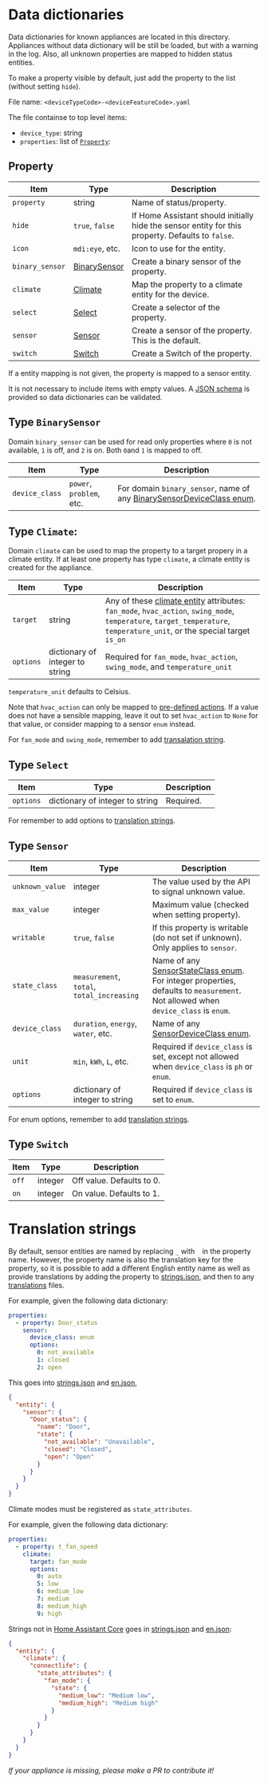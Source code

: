 # Data dictionaries

Data dictionaries for known appliances are located in this directory. Appliances without data dictionary will be still
be loaded, but with a warning in the log. Also, all unknown properties are mapped to hidden status entities.

To make a property visible by default, just add the property to the list (without setting `hide`).

File name: `<deviceTypeCode>-<deviceFeatureCode>.yaml`

The file containse to top level items:
- `device_type`: string
- `properties`: list of [`Property`](#property):

## Property

| Item            | Type                               | Description                                                                                       |
|-----------------|------------------------------------|---------------------------------------------------------------------------------------------------|
| `property`      | string                             | Name of status/property.                                                                          |
| `hide`          | `true`, `false`                    | If Home Assistant should initially hide the sensor entity for this property. Defaults to `false`. |
| `icon`          | `mdi:eye`, etc.                    | Icon to use for the entity.                                                                       |
| `binary_sensor` | [BinarySensor](#type-binarysensor) | Create a binary sensor of the property.                                                           |
| `climate`       | [Climate](#type-climate)           | Map the property to a climate entity for the device.                                              |
| `select`        | [Select](#type-select)             | Create a selector of the property.                                                                |
| `sensor`        | [Sensor](#type-sensor)             | Create a sensor of the property. This is the default.                                             |
| `switch`        | [Switch](#type-switch)             | Create a Switch of the property.                                                                  |

If a entity mapping is not given, the property is mapped to a sensor entity.

It is not necessary to include items with empty values. A [JSON schema](properties-schema.json) is provided so data dictionaries can be
validated.

## Type `BinarySensor`

Domain `binary_sensor` can be used for read only properties where `0` is not available, `1` is off, and `2` is on. Both
`0`and `1` is mapped to off.

| Item           | Type                     | Description                                                                                                                                                           |
|----------------|--------------------------|-----------------------------------------------------------------------------------------------------------------------------------------------------------------------|
| `device_class` | `power`, `problem`, etc. | For domain `binary_sensor`, name of any [BinarySensorDeviceClass enum](https://developers.home-assistant.io/docs/core/entity/binary-sensor#available-device-classes). | 


## Type `Climate`:

Domain `climate` can be used to map the property to a target propery in a climate entity. If at least one property has
type `climate`, a climate entity is created for the appliance.

| Item      | Type                            | Description                                                                                                                                                                                                                                          |
|-----------|---------------------------------|------------------------------------------------------------------------------------------------------------------------------------------------------------------------------------------------------------------------------------------------------|
| `target`  | string                          | Any  of these [climate entity](https://developers.home-assistant.io/docs/core/entity/climate#properties) attributes: `fan_mode`, `hvac_action`, `swing_mode`, `temperature`, `target_temperature`, `temperature_unit`, or the special target `is_on` |
| `options` | dictionary of integer to string | Required for `fan_mode`, `hvac_action`, `swing_mode`, and `temperature_unit`                                                                                                                                                                         |

`temperature_unit` defaults to Celsius.

Note that `hvac_action` can only be mapped to [pre-defined actions](https://developers.home-assistant.io/docs/core/entity/climate#hvac-action).
If a value does not have a sensible mapping, leave it out to set `hvac_action` to `None` for that value, or consider
mapping to a sensor `enum` instead.

For `fan_mode` and `swing_mode`, remember to add [transalation string](#translation-strings).

## Type `Select`

| Item       | Type                            | Description |
|------------|---------------------------------|-------------|
| `options`  | dictionary of integer to string | Required.   |

For remember to add options to [translation strings](#translation-strings).

## Type `Sensor`

| Item            | Type                                       | Description                                                                                                                                                                                                               |
|-----------------|--------------------------------------------|---------------------------------------------------------------------------------------------------------------------------------------------------------------------------------------------------------------------------|
| `unknown_value` | integer                                    | The value used by the API to signal unknown value.                                                                                                                                                                        |
| `max_value`     | integer                                    | Maximum value (checked when setting property).                                                                                                                                                                            |
| `writable`      | `true`, `false`                            | If this property is writable (do not set if unknown). Only applies to `sensor`.                                                                                                                                           |
| `state_class`   | `measurement`, `total`, `total_increasing` | Name of any [SensorStateClass enum](https://developers.home-assistant.io/docs/core/entity/sensor/#available-state-classes). For integer properties, defaults to `measurement`. Not allowed when `device_class` is `enum`. |
| `device_class`  | `duration`, `energy`, `water`, etc.        | Name of any [SensorDeviceClass enum](https://developers.home-assistant.io/docs/core/entity/sensor/#available-device-classes).                                                                                             | 
| `unit`          | `min`, `kWh`, `L`, etc.                    | Required if `device_class` is set, except not allowed when `device_class` is `ph` or `enum`.                                                                                                                              |
| `options`       | dictionary of integer to string            | Required if `device_class` is set to `enum`.                                                                                                                                                                              |

For enum options, remember to add [translation strings](#translation-strings).

## Type `Switch`

| Item  | Type    | Description               |
|-------|---------|---------------------------|
| `off` | integer | Off value. Defaults to 0. |
| `on`  | integer | On value. Defaults to 1.  |

# Translation strings

By default, sensor entities are named by replacing `_` with ` ` in the property name. However, the property name is also
the translation key for the property, so it is possible to add a different English entity name as well as provide
translations by adding the property to [strings.json](../strings.json), and then to any [translations](../translations)
files.

For example, given the following data dictionary:
```yaml
properties:
  - property: Door_status
    sensor:
      device_class: enum
      options:
        0: not_available
        1: closed
        2: open
```

This goes into  [strings.json](../strings.json) and  [en.json](../translations/en.json),
```json
{
  "entity": {
    "sensor": {
      "Door_status": {
        "name": "Door",
        "state": {
          "not_available": "Unavailable",
          "closed": "Closed",
          "open": "Open"
        }
      }
    }
  }
}
```

Climate modes must be registered as `state_attributes`.  

For example, given the following data dictionary:
```yaml
properties:
  - property: t_fan_speed
    climate:
      target: fan_mode
      options:
        0: auto
        5: low
        6: medium_low
        7: medium
        8: medium_high
        9: high
```

Strings not in [Home Assistant Core](https://github.com/home-assistant/core/blob/dev/homeassistant/components/climate/strings.json) goes in [strings.json](../strings.json) and  [en.json](../translations/en.json):
```json
{
  "entity": {
    "climate": {
      "connectlife": {
        "state_attributes": {
          "fan_mode": {
            "state": {
              "medium_low": "Medium low",
              "medium_high": "Medium high"
            }
          }
        }
      }
    }
  }
}
```

*If your appliance is missing, please make a PR to contribute it!*
